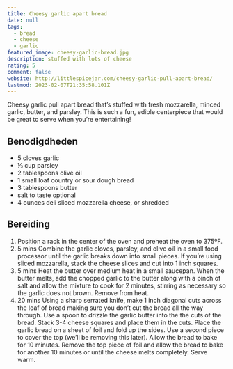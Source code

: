```yaml
---
title: Cheesy garlic apart bread
date: null
tags:
  - bread
  - cheese
  - garlic
featured_image: cheesy-garlic-bread.jpg
description: stuffed with lots of cheese
rating: 5
comment: false
website: http://littlespicejar.com/cheesy-garlic-pull-apart-bread/
lastmod: 2023-02-07T21:35:58.101Z
---
```

Cheesy garlic pull apart bread that’s stuffed with fresh mozzarella, minced garlic, butter, and parsley. This is such a fun, edible centerpiece that would be great to serve when you’re entertaining!

## Benodigdheden

-   5  cloves garlic 
-   ⅓ cup  parsley 
-   2 tablespoons  olive oil 
-   1  small loaf country or sour dough bread 
-   3 tablespoons  butter 
-   salt to taste optional 
-   4 ounces  deli sliced mozzarella cheese, or shredded 

## Bereiding

1.  Position a rack in the center of the oven and preheat the oven to 375ºF. 
2.  5 mins  Combine the garlic cloves, parsley, and olive oil in a small food processor until the garlic breaks down into small pieces. If you’re using sliced mozzarella, stack the cheese slices and cut into 1 inch squares. 
3.  5 mins  Heat the butter over medium heat in a small saucepan. When the butter melts, add the chopped garlic to the butter along with a pinch of salt and allow the mixture to cook for 2 minutes, stirring as necessary so the garlic does not brown. Remove from heat. 
4.  20 mins  Using a sharp serrated knife, make 1 inch diagonal cuts across the loaf of bread making sure you don’t cut the bread all the way through. Use a spoon to drizzle the garlic butter into the the cuts of the bread. Stack 3-4 cheese squares and place them in the cuts. Place the garlic bread on a sheet of foil and fold up the sides. Use a second piece to cover the top (we’ll be removing this later). Allow the bread to bake for 10 minutes. Remove the top piece of foil and allow the bread to bake for another 10 minutes or until the cheese melts completely. Serve warm. 
